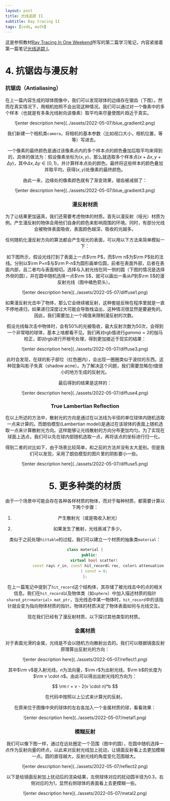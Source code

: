 ```yaml
---
layout: post
title: 光线追踪 II
subtitle: Ray tracing II
tags: [code, math]
---
```




<head>
    <script src="https://cdn.mathjax.org/mathjax/latest/MathJax.js?config=TeX-AMS-MML_HTMLorMML" type="text/javascript"></script>
    <script type="text/x-mathjax-config">
        MathJax.Hub.Config({
            tex2jax: {
            skipTags: ['script', 'noscript', 'style', 'textarea', 'pre'],
            inlineMath: [['$','$']]
            }
        });
    </script>
</head>


这是参照教材[Ray Tracing In One Weekend](https://raytracing.github.io/books/RayTracingInOneWeekend.html#overview)所写的第二篇学习笔记，内容紧接着第一篇笔记[光线追踪 I](https://jyyyjyyyj.github.io/2022-05-07-ray_tracing1/)。

# 4. 抗锯齿与漫反射

### 抗锯齿（Antialiasing）

在上一篇内容生成的球体图像中，我们可以发现球体的边缘存在锯齿（下图）。然而在真实情况下，用相机拍照不会出现这种情况。我们可以通过对一个像素中的多个样本（也就是有多条光线射向该像素）取平均来尽量使图片趋近于真实。

<div align=center>![enter description here](../assets/2022-05-07/blue_gradient2.png)

我们新建一个相机类`camera`，将相机的基本参数（比如视口大小，相机位置，等等）写进去。

一个像素的最终颜色是通过该像素点内的多个样本点的颜色叠加后取平均来得到的，具体的做法为：假设像素坐标为$(x,y)$，那么就选取多个样本点$(x+\Delta x, y+\Delta y)$，其中$\Delta x,\Delta y \in [0,1)$，并计算样本点处的颜色。最终将这些样本的颜色叠加并取平均，获得$(x,y)$处像素的最终颜色。

由此一来，边缘处的像素颜色就有了渐变效果，锯齿被减弱了：

<div align=center>![enter description here](../assets/2022-05-07/blue_gradient3.png)


### 漫反射材质

为了让结果更加逼真，我们还需要考虑物体的材质。首先以漫反射（哑光）材质为例。产生漫反射的物体会用他们自身的颜色来影响周围的环境。同时，有部分光线会被物体表面吸收，表面颜色越深，吸收的光越多。

任何随机化漫反射方向的算法都会产生哑光的表面，可以用以下方法来简单模拟一下：

如下图所示，假设光线打到了表面上一点$\rm P$，而$\rm n$为$\rm P$处的法线。分别以$\rm P+n$与$\rm P-n$为圆形画单位圆，前者在表面外部，后者在表面内部，且二者均与表面相切。选择与入射光线在同一侧的圆（下图的情况是选择外侧的圆），并在圆中随机选择一点$\rm S$，就可以画出一条从$P$到$\rm S$的漫反射光线（图中橘色箭头）。

<div align=center>![enter description here](../assets/2022-05-07/diffuse1.png)

如果漫反射光击中了物体，那么它会继续被反射，这种套娃反映在程序里就是一直不停地递归，如果递归深度过大可能会导致栈溢出，这种情况很显然是要避免的。因此，我们需要加上一个阈值来限制漫反射的次数。

假设光线每次击中物体时，会有50%的光被吸收，最大反射次数为50次，会得到一个非常暗的球体，基本上啥都看不见。我们再对rgb值进行$gamma = 2$的伽马校正，即对rgb进行开根号处理，得到更加接近于现实的结果：


<div align=center>![enter description here](../assets/2022-05-07/diffuse3.png)

此时会发现，在球的影子部位（红色圈内），会出现一圈圈类似于波纹的东西。这种现象叫影子失真（shadow acne）。为了解决这个问题，我们需要忽略在$t$值很小的地方生成的反射光。

最后得到的结果是这样的：

<div align=center>![enter description here](../assets/2022-05-07/diffuse4.png)

### True Lambertian Reflection

在以上所述的方法中，散射光的方向是通过在以法线为半径的单位球体内随机选取一点来计算的。而朗伯模型(Lambertian model)是通过在该球体的表面上随机选取一点来计算散射光方向。这样能够让光线散射的方向分布更加均匀。为了实现在球面上选点，我们可以先在球内部随机选取一点，再将该点的坐标进行归一化。

得到二者的对比如下，由于场景比较简单，和之前的方法并没有太大差别。但是我们可以发现，采用了朗伯模型的图片里的阴影要小一些。



<div align=center>![enter description here](../assets/2022-05-07/diffuse5.png)

# 5. 更多种类的材质

由于一个场景中可能会存在各种各样材质的物体，而对于每种材质，都需要计算以下两个步骤：

1. 产生散射光（或是吸收入射光）

2. 如果发生了散射，光线衰减了多少。

类似于之前处理`hittable`的过程，我们可以建立一个材质的抽象类`material`：

```c++
class material {
    public:
        virtual bool scatter(
            const ray& r_in, const hit_record& rec, color& attenuation, ray& scattered
        ) const = 0;
};
```

在上一篇笔记中提到了`hit_record`这个结构体，其存储了被光线击中的点的相关信息。我们在`hit_record`以及物体类（如`sphere`）中加入描述材质的指针`shared_ptr<material> mat_ptr`，当光线击中某一物体时，`hit_record`中的该指针就会变为指向物体材质的指针。物体的材质决定了物体表面如何与光线交互。

现在我们已经有了漫反射材质，以下探讨其他类型的材质。

### 金属材质

对于表面光滑的金属，光线是不会以随机方向散射出去的。我们可以根据镜面反射原理算出反射光的方向：



<div align=center>![enter description here](../assets/2022-05-07/reflect1.png)

其中$\rm v$是入射光线，$n$为法向量，$\rm r$为出射光线，$\rm b$的长度为$\rm v \cdot n$。由此可以得出出射光线的方向为：

$$
\rm r = v - 2(v \cdot n)*b
$$

在代码中按照以上公式来计算光的反射。


在原来位于图像中央的球体的左右各加入一个金属材质的球，看看效果：

<div align=center>![enter description here](../assets/2022-05-07/metal1.png)

### 模糊反射

我们可以像下图一样，通过在远处圈定一个范围（图中的圆），在圆中随机选择一点作为反射向量的终点，以此来对反射光线加上扰动，让镜面反射看上去更加模糊一点。圆的直径越大，反射光线的角度变化范围越大。


<div align=center>![enter description here](../assets/2022-05-07/reflect2.png)

以下是给镜面反射加上扰动后的渲染结果，左侧球体对应的扰动圆半径为0.3，右侧对应的为1，显然右侧球体的表面看上去更模糊一些。

<div align=center>![enter description here](../assets/2022-05-07/metal2.png)
